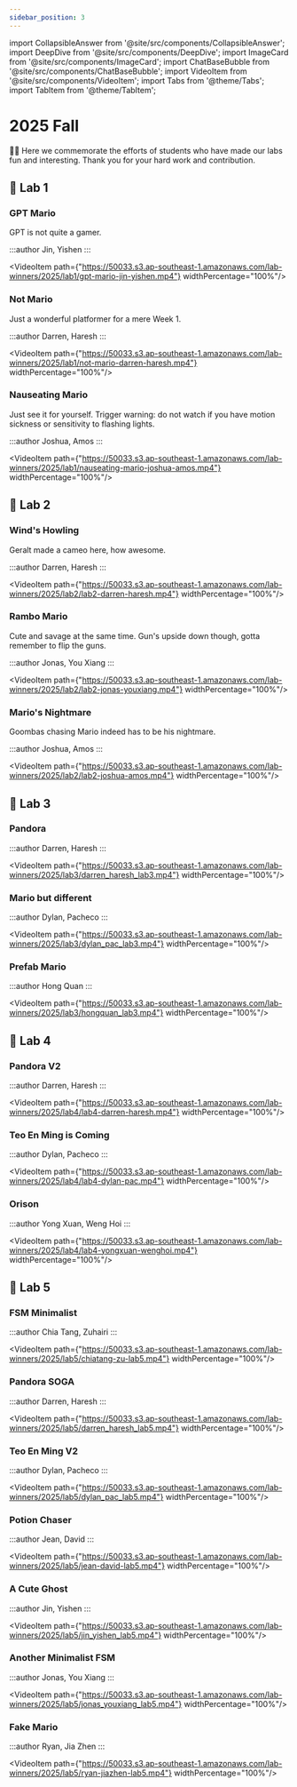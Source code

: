 ```yaml
---
sidebar_position: 3
---
```


import CollapsibleAnswer from '@site/src/components/CollapsibleAnswer';
import DeepDive from '@site/src/components/DeepDive';
import ImageCard from '@site/src/components/ImageCard';
import ChatBaseBubble from '@site/src/components/ChatBaseBubble';
import VideoItem from '@site/src/components/VideoItem';
import Tabs from '@theme/Tabs';
import TabItem from '@theme/TabItem';

# 2025 Fall

🎉🍾 Here we commemorate the efforts of students who have made our labs fun and interesting. Thank you for your hard work and contribution.

## 🥇 Lab 1

### GPT Mario

GPT is not quite a gamer.

:::author
Jin, Yishen
:::

<VideoItem path={"https://50033.s3.ap-southeast-1.amazonaws.com/lab-winners/2025/lab1/gpt-mario-jin-yishen.mp4"} widthPercentage="100%"/>

### Not Mario

Just a wonderful platformer for a mere Week 1.

:::author
Darren, Haresh
:::

<VideoItem path={"https://50033.s3.ap-southeast-1.amazonaws.com/lab-winners/2025/lab1/not-mario-darren-haresh.mp4"} widthPercentage="100%"/>

### Nauseating Mario

Just see it for yourself. Trigger warning: do not watch if you have motion sickness or sensitivity to flashing lights.

:::author
Joshua, Amos
:::

<VideoItem path={"https://50033.s3.ap-southeast-1.amazonaws.com/lab-winners/2025/lab1/nauseating-mario-joshua-amos.mp4"} widthPercentage="100%"/>

## 🥇 Lab 2

### Wind's Howling

Geralt made a cameo here, how awesome.

:::author
Darren, Haresh
:::

<VideoItem path={"https://50033.s3.ap-southeast-1.amazonaws.com/lab-winners/2025/lab2/lab2-darren-haresh.mp4"} widthPercentage="100%"/>

### Rambo Mario

Cute and savage at the same time. Gun's upside down though, gotta remember to flip the guns.

:::author
Jonas, You Xiang
:::

<VideoItem path={"https://50033.s3.ap-southeast-1.amazonaws.com/lab-winners/2025/lab2/lab2-jonas-youxiang.mp4"} widthPercentage="100%"/>

### Mario's Nightmare

Goombas chasing Mario indeed has to be his nightmare.

:::author
Joshua, Amos
:::

<VideoItem path={"https://50033.s3.ap-southeast-1.amazonaws.com/lab-winners/2025/lab2/lab2-joshua-amos.mp4"} widthPercentage="100%"/>

## 🥇 Lab 3

### Pandora

:::author
Darren, Haresh
:::

<VideoItem path={"https://50033.s3.ap-southeast-1.amazonaws.com/lab-winners/2025/lab3/darren_haresh_lab3.mp4"} widthPercentage="100%"/>

### Mario but different

:::author
Dylan, Pacheco
:::

<VideoItem path={"https://50033.s3.ap-southeast-1.amazonaws.com/lab-winners/2025/lab3/dylan_pac_lab3.mp4"} widthPercentage="100%"/>

### Prefab Mario

:::author
Hong Quan
:::

<VideoItem path={"https://50033.s3.ap-southeast-1.amazonaws.com/lab-winners/2025/lab3/hongquan_lab3.mp4"} widthPercentage="100%"/>

## 🥇 Lab 4

### Pandora V2

:::author
Darren, Haresh
:::

<VideoItem path={"https://50033.s3.ap-southeast-1.amazonaws.com/lab-winners/2025/lab4/lab4-darren-haresh.mp4"} widthPercentage="100%"/>

### Teo En Ming is Coming

:::author
Dylan, Pacheco
:::

<VideoItem path={"https://50033.s3.ap-southeast-1.amazonaws.com/lab-winners/2025/lab4/lab4-dylan-pac.mp4"} widthPercentage="100%"/>

### Orison

:::author
Yong Xuan, Weng Hoi
:::

<VideoItem path={"https://50033.s3.ap-southeast-1.amazonaws.com/lab-winners/2025/lab4/lab4-yongxuan-wenghoi.mp4"} widthPercentage="100%"/>

## 🥇 Lab 5

### FSM Minimalist

:::author
Chia Tang, Zuhairi
:::

<VideoItem path={"https://50033.s3.ap-southeast-1.amazonaws.com/lab-winners/2025/lab5/chiatang-zu-lab5.mp4"} widthPercentage="100%"/>

### Pandora SOGA

:::author
Darren, Haresh
:::

<VideoItem path={"https://50033.s3.ap-southeast-1.amazonaws.com/lab-winners/2025/lab5/darren_haresh_lab5.mp4"} widthPercentage="100%"/>

### Teo En Ming V2

:::author
Dylan, Pacheco
:::

<VideoItem path={"https://50033.s3.ap-southeast-1.amazonaws.com/lab-winners/2025/lab5/dylan_pac_lab5.mp4"} widthPercentage="100%"/>

### Potion Chaser

:::author
Jean, David
:::

<VideoItem path={"https://50033.s3.ap-southeast-1.amazonaws.com/lab-winners/2025/lab5/jean-david-lab5.mp4"} widthPercentage="100%"/>

### A Cute Ghost

:::author
Jin, Yishen
:::

<VideoItem path={"https://50033.s3.ap-southeast-1.amazonaws.com/lab-winners/2025/lab5/jin_yishen_lab5.mp4"} widthPercentage="100%"/>

### Another Minimalist FSM

:::author
Jonas, You Xiang
:::

<VideoItem path={"https://50033.s3.ap-southeast-1.amazonaws.com/lab-winners/2025/lab5/jonas_youxiang_lab5.mp4"} widthPercentage="100%"/>

### Fake Mario

:::author
Ryan, Jia Zhen
:::

<VideoItem path={"https://50033.s3.ap-southeast-1.amazonaws.com/lab-winners/2025/lab5/ryan-jiazhen-lab5.mp4"} widthPercentage="100%"/>
